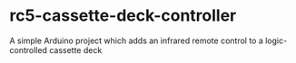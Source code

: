 # rc5-cassette-deck-controller
A simple Arduino project which adds an infrared remote control to a logic-controlled cassette deck
